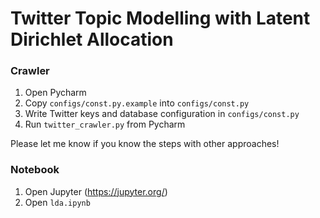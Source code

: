 # Twitter Topic Modelling with Latent Dirichlet Allocation

### Crawler

1. Open Pycharm
2. Copy `configs/const.py.example` into `configs/const.py`
3. Write Twitter keys and database configuration in `configs/const.py`
4. Run `twitter_crawler.py` from Pycharm

Please let me know if you know the steps with other approaches!

### Notebook

1. Open Jupyter (https://jupyter.org/)
2. Open `lda.ipynb`

